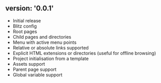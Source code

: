 version: '0.0.1'
---
* Initial release
* Blitz config
* Root pages
* Child pages and directories
* Menu with active menu points
* Relative or absolute links supported
* Explicit HTML extensions or directories (useful for offline browsing)
* Project initialisation from a template
* Assets support
* Parent page support
* Global variable support